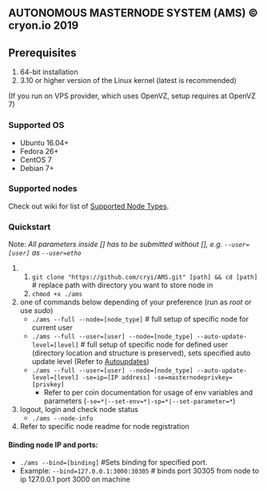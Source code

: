 ## AUTONOMOUS MASTERNODE SYSTEM (AMS) © cryon.io 2019

## Prerequisites 

1. 64-bit installation
2. 3.10 or higher version of the Linux kernel (latest is recommended)

(If you run on VPS provider, which uses OpenVZ, setup requires at OpenVZ 7)

### Supported OS

- Ubuntu 16.04+
- Fedora 26+
- CentOS 7
- Debian 7+

### Supported nodes

Check out wiki for list of [Supported Node Types](https://github.com/cryi/AMS/wiki/Supported-Node-Types). 

### Quickstart

Note: *All parameters inside [] has to be submitted without [], e.g. `--user=[user]` as `--user=etho`*

1. 1. `git clone "https://github.com/cryi/AMS.git" [path] && cd [path]` # replace path with directory you want to store node in
   2. `chmod +x ./ams`
2. one of commands below depending of your preference (run as *root* or use *sudo*)
    - `./ams --full --node=[node_type]` # full setup of specific node for current user
    - `./ams --full --user=[user] --node=[node_type] --auto-update-level=[level]` # full setup of specific node for defined user (directory location and structure is preserved), sets specified auto update level (Refer to [Autoupdates](https://github.com/cryi/AMS/wiki/Autoupdates))
    - `./ams --full --user=[user] --node=[node_type] --auto-update-level=[level] -se=ip=[IP address] -se=masternodeprivkey=[privkey]`
        * Refer to per coin documentation for usage of env variables and parameters (`-se=*|--set-env=*|-sp=*|--set-parameter=*`)
3. logout, login and check node status
    - `./ams --node-info`
4. Refer to specific node readme for node registration

#### Binding node IP and ports:

- `./ams --bind=[binding]`  #Sets binding for specified port. 
- Example: `--bind=127.0.0.1:3000:30305` # binds port 30305 from node to ip 127.0.0.1 port 3000 on machine